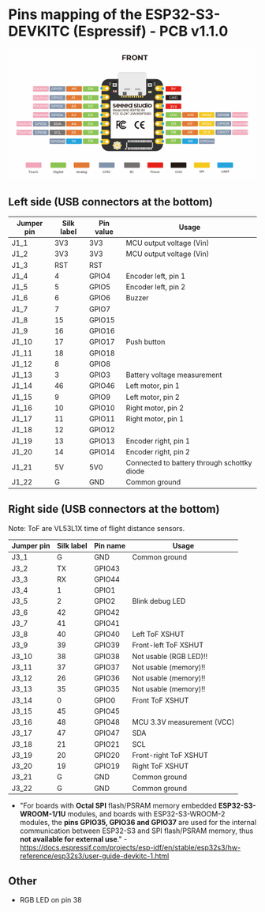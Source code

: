 # Pins mapping of the ESP32-S3-DEVKITC (Espressif) - PCB v1.1.0

![](../datasheets/images/esp32-s3-pinout.png)

## Left side (USB connectors at the bottom)

| Jumper pin | Silk label | Pin value | Usage                                       |
| ---------- | ---------- | --------- | ------------------------------------------- |
| J1_1       | 3V3        | 3V3       | MCU output voltage (Vin)                    |
| J1_2       | 3V3        | 3V3       | MCU output voltage (Vin)                    |
| J1_3       | RST        | RST       |                                             |
| J1_4       | 4          | GPIO4     | Encoder left, pin 1                         |
| J1_5       | 5          | GPIO5     | Encoder left, pin 2                         |
| J1_6       | 6          | GPIO6     | Buzzer                                      |
| J1_7       | 7          | GPIO7     |                                             |
| J1_8       | 15         | GPIO15    |                                             |
| J1_9       | 16         | GPIO16    |                                             |
| J1_10      | 17         | GPIO17    | Push button                                 |
| J1_11      | 18         | GPIO18    |                                             |
| J1_12      | 8          | GPIO8     |                                             |
| J1_13      | 3          | GPIO3     | Battery voltage measurement                 |
| J1_14      | 46         | GPIO46    | Left motor, pin 1                           |
| J1_15      | 9          | GPIO9     | Left motor, pin 2                           |
| J1_16      | 10         | GPIO10    | Right motor, pin 2                          |
| J1_17      | 11         | GPIO11    | Right motor, pin 1                          |
| J1_18      | 12         | GPIO12    |                                             |
| J1_19      | 13         | GPIO13    | Encoder right, pin 1                        |
| J1_20      | 14         | GPIO14    | Encoder right, pin 2                        |
| J1_21      | 5V         | 5V0       | Connected to battery through schottky diode |
| J1_22      | G          | GND       | Common ground                               |

## Right side (USB connectors at the bottom)

Note: ToF are VL53L1X time of flight distance sensors.

| Jumper pin | Silk label | Pin name | Usage                      |
| ---------- | ---------- | -------- | -------------------------- |
| J3_1       | G          | GND      | Common ground              |
| J3_2       | TX         | GPIO43   |                            |
| J3_3       | RX         | GPIO44   |                            |
| J3_4       | 1          | GPIO1    |                            |
| J3_5       | 2          | GPIO2    | Blink debug LED            |
| J3_6       | 42         | GPIO42   |                            |
| J3_7       | 41         | GPIO41   |                            |
| J3_8       | 40         | GPIO40   | Left ToF XSHUT             |
| J3_9       | 39         | GPIO39   | Front-left ToF XSHUT       |
| J3_10      | 38         | GPIO38   | Not usable (RGB LED)!!     |
| J3_11      | 37         | GPIO37   | Not usable (memory)!!      |
| J3_12      | 26         | GPIO36   | Not usable (memory)!!      |
| J3_13      | 35         | GPIO35   | Not usable (memory)!!      |
| J3_14      | 0          | GPIO0    | Front ToF XSHUT            |
| J3_15      | 45         | GPIO45   |                            |
| J3_16      | 48         | GPIO48   | MCU 3.3V measurement (VCC) |
| J3_17      | 47         | GPIO47   | SDA                        |
| J3_18      | 21         | GPIO21   | SCL                        |
| J3_19      | 20         | GPIO20   | Front-right ToF XSHUT      |
| J3_20      | 19         | GPIO19   | Right ToF XSHUT            |
| J3_21      | G          | GND      | Common ground              |
| J3_22      | G          | GND      | Common ground              |

- "For boards with **Octal SPI** flash/PSRAM memory embedded **ESP32-S3-WROOM-1/1U** modules, and boards with ESP32-S3-WROOM-2 modules, the **pins GPIO35, GPIO36 and GPIO37** are used for the internal communication between ESP32-S3 and SPI flash/PSRAM memory, thus **not available for external use**." - https://docs.espressif.com/projects/esp-idf/en/stable/esp32s3/hw-reference/esp32s3/user-guide-devkitc-1.html

## Other

- RGB LED on pin 38
